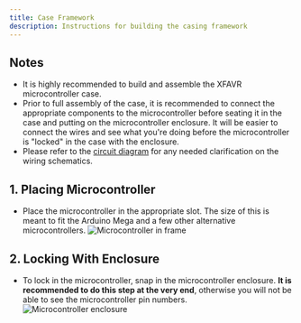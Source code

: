 ```yaml
---
title: Case Framework
description: Instructions for building the casing framework
---
```


## Notes

- It is highly recommended to build and assemble the XFAVR microcontroller case.
- Prior to full assembly of the case, it is recommended to connect the appropriate components to the microcontroller before seating it in the case and putting on the microcontroller enclosure. It will be easier to connect the wires and see what you're doing before the microcontroller is "locked" in the case with the enclosure.
- Please refer to the <a href="/assets/XFAVRCircuitDiagram.jpeg" target="_blank" rel="noopener reference">circuit diagram</a> for any needed clarification on the wiring schematics.

## 1. Placing Microcontroller
- Place the microcontroller in the appropriate slot. The size of this is meant to fit the Arduino Mega and a few other alternative microcontrollers.
![Microcontroller in frame](/assets/assembly/case/IMG_1121.HEIC.png)

## 2. Locking With Enclosure
- To lock in the microcontroller, snap in the microcontroller enclosure. **It is recommended to do this step at the very end**, otherwise you will not be able to see the microcontroller pin numbers.
![Microcontroller enclosure](/assets/assembly/case/IMG_1122.HEIC.png)